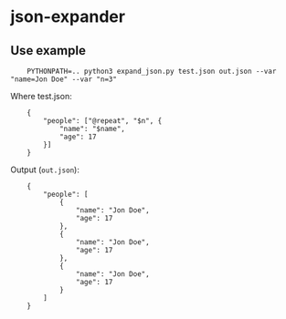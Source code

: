 # json-expander

## Use example

        PYTHONPATH=.. python3 expand_json.py test.json out.json --var "name=Jon Doe" --var "n=3"
    
Where test.json:

        {
            "people": ["@repeat", "$n", {
                "name": "$name",
                "age": 17
            }]
        }
        
Output (`out.json`):

        {
            "people": [
                {
                    "name": "Jon Doe",
                    "age": 17
                },
                {
                    "name": "Jon Doe",
                    "age": 17
                },
                {
                    "name": "Jon Doe",
                    "age": 17
                }
            ]
        }
